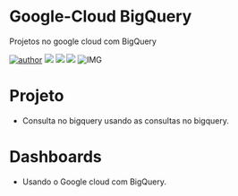 # Google-Cloud BigQuery
Projetos no google cloud com BigQuery 

[![author](https://img.shields.io/badge/author-RafaelGallo-red.svg)](https://github.com/RafaelGallo?tab=repositories) 
[![](https://img.shields.io/badge/Google_Cloud-write.svg)](https://cloud.google.com/)
[![](https://img.shields.io/badge/Big_Query-write.svg)](https://cloud.google.com/bigquery) 
[![](https://img.shields.io/badge/Google_Data_Studio-write.svg)](https://support.google.com/datastudio/answer/6283323?hl=pt-BR) 
![IMG](https://github.com/RafaelGallo/Google-Cloud---Datalab-machine-learning-/blob/main/im/001.gif)

# Projeto 
* Consulta no bigquery usando as consultas no bigquery.

# Dashboards 
* Usando o Google cloud com BigQuery.

